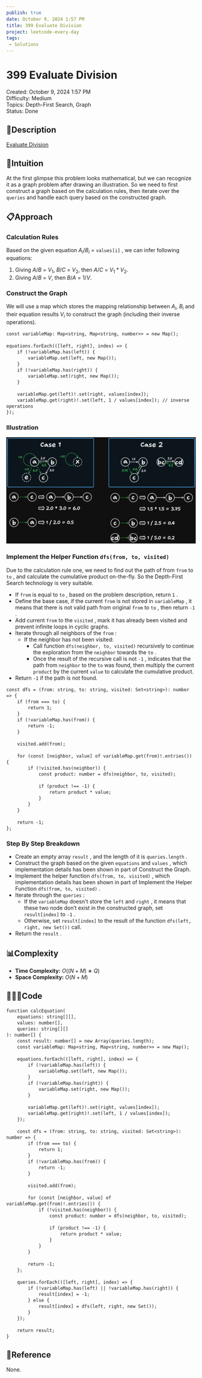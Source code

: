 ```yaml
---
publish: true
date: October 9, 2024 1:57 PM
title: 399 Evaluate Division
project: leetcode-every-day
tags:
 - Solutions
---
```


# 399 Evaluate Division

Created: October 9, 2024 1:57 PM<br>
Difficulty: Medium<br>
Topics: Depth-First Search, Graph<br>
Status: Done<br>

## 📖Description

[Evaluate Division](https://leetcode.com/problems/evaluate-division/description/)

## 🤔Intuition

At the first glimpse this problem looks mathematical, but we can recognize it as a graph problem after drawing an illustration. So we need to first construct a graph based on the calculation rules, then iterate over the `queries` and handle each query based on the constructed graph.

## 📋Approach

### Calculation Rules

Based on the given equation $A_i/B_i$ = `values[i]` , we can infer following equations:

1. Giving $A/B$ = $V_1$,  $B/C$ = $V_2$, then $A / C$ = $V_1 * V_2$.
2. Giving $A/B$ = $V$, then $B / A$ = $1 / V$.

### Construct the Graph

We will use a map which stores the mapping relationship between $A_i$, $B_i$ and their equation results $V_i$ to construct the graph (including their inverse operations).

```tsx
const variableMap: Map<string, Map<string, number>> = new Map();

equations.forEach(([left, right], index) => {
    if (!variableMap.has(left)) {
        variableMap.set(left, new Map());
    }
    if (!variableMap.has(right)) {
        variableMap.set(right, new Map());
    }

    variableMap.get(left)!.set(right, values[index]);
    variableMap.get(right)!.set(left, 1 / values[index]); // inverse operations
});
```

### Illustration

![EvaluateDivision.png](./images/399-Evaluate-Division.png)

### Implement the Helper Function `dfs(from, to, visited)`

Due to the calculation rule one, we need to find out the path of from `from` to `to` , and calculate the cumulative product on-the-fly. So the Depth-First Search technology is very suitable.

- If `from` is equal to `to` , based on the problem description, return `1` .
- Define the base case, if the current `from` is not stored in `variableMap` , it means that there is not valid path from original `from` to `to` , then return `-1` .
- Add current `from` to the `visited` , mark it has already been visited and prevent infinite loops in cyclic graphs.
- Iterate through all neighbors of the `from` :
    - If the neighbor has not been visited:
        - Call function `dfs(neighbor, to, visited)` recursively to continue the exploration from the `neighbor` towards the `to` .
        - Once the result of the recursive call is not `-1` , indicates that the path from `neighbor` to the `to` was found, then multiply the current `product` by the current `value` to calculate the cumulative product.
- Return `-1` if the path is not found.

```tsx
const dfs = (from: string, to: string, visited: Set<string>): number => {
    if (from === to) {
        return 1;
    }
    if (!variableMap.has(from)) {
        return -1;
    }

    visited.add(from);

    for (const [neighbor, value] of variableMap.get(from)!.entries()) {
        if (!visited.has(neighbor)) {
            const product: number = dfs(neighbor, to, visited);

            if (product !== -1) {
                return product * value;
            }
        }
    }

    return -1;
};
```

### Step By Step Breakdown

- Create an empty array `result` , and the length of it is `queries.length` .
- Construct the graph based on the given `equations` and `values` , which implementation details has been shown in part of Construct the Graph.
- Implement the helper function `dfs(from, to, visited)` , which implementation details has been shown in part of Implement the Helper Function `dfs(from, to, visited)` .
- Iterate through the `queries` :
    - If the `variableMap` doesn't store the `left` and `right` , it means that these two node don’t exist in the constructed graph, set `result[index]` to `-1` .
    - Otherwise, set `result[index]` to the result of the function `dfs(left, right, new Set())` call.
- Return the `result` .

## 📊Complexity

- **Time Complexity:** $O((N+M)∗Q)$
- **Space Complexity:** $O(N+M)$

## 🧑🏻‍💻Code

```tsx
function calcEquation(
    equations: string[][],
    values: number[],
    queries: string[][]
): number[] {
    const result: number[] = new Array(queries.length);
    const variableMap: Map<string, Map<string, number>> = new Map();

    equations.forEach(([left, right], index) => {
        if (!variableMap.has(left)) {
            variableMap.set(left, new Map());
        }
        if (!variableMap.has(right)) {
            variableMap.set(right, new Map());
        }

        variableMap.get(left)!.set(right, values[index]);
        variableMap.get(right)!.set(left, 1 / values[index]);
    });

    const dfs = (from: string, to: string, visited: Set<string>): number => {
        if (from === to) {
            return 1;
        }
        if (!variableMap.has(from)) {
            return -1;
        }

        visited.add(from);

        for (const [neighbor, value] of variableMap.get(from)!.entries()) {
            if (!visited.has(neighbor)) {
                const product: number = dfs(neighbor, to, visited);

                if (product !== -1) {
                    return product * value;
                }
            }
        }

        return -1;
    };

    queries.forEach(([left, right], index) => {
        if (!variableMap.has(left) || !variableMap.has(right)) {
            result[index] = -1;
        } else {
            result[index] = dfs(left, right, new Set());
        }
    });

    return result;
}
```

## 🔖Reference

None.
